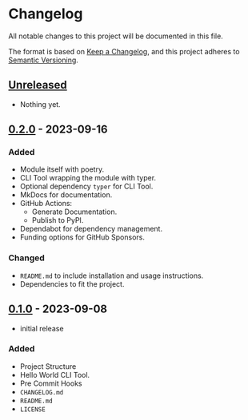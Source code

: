# Changelog

All notable changes to this project will be documented in this file.

The format is based on [Keep a Changelog], and this project adheres to [Semantic Versioning].

## [Unreleased]

- Nothing yet.

## [0.2.0] - 2023-09-16

### Added

- Module itself with poetry.
- CLI Tool wrapping the module with typer.
- Optional dependency `typer` for CLI Tool.
- MkDocs for documentation.
- GitHub Actions:
  - Generate Documentation.
  - Publish to PyPI.
- Dependabot for dependency management.
- Funding options for GitHub Sponsors.

### Changed

- `README.md` to include installation and usage instructions.
- Dependencies to fit the project.

## [0.1.0] - 2023-09-08

- initial release

### Added

- Project Structure
- Hello World CLI Tool.
- Pre Commit Hooks
- `CHANGELOG.md`
- `README.md`
- `LICENSE`

<!-- Links -->
[keep a changelog]: https://keepachangelog.com/en/1.1.0/
[semantic versioning]: https://semver.org

<!-- Versions -->
[unreleased]: https://github.com/hasansezertasan/chrome-version/compare/0.1.0...HEAD
[0.2.0]: https://github.com/hasansezertasan/chrome-version/compare/0.1.0...0.2.0
[0.1.0]: https://github.com/hasansezertasan/chrome-version/releases/tag/0.1.0
